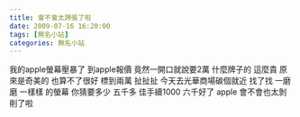 ```yaml
---
title: 會不會太誇張了啦
date: 2009-07-16 16:20:00
tags: [無名小站]
categories: 無名小站
---
```


我的apple螢幕壓暴了
到apple報價
竟然一開口就說要2萬
什麼牌子的
這麼貴
原來是奇美的
也算不了很好
標到兩萬
扯扯扯
今天去光華商場碳個就近
找了找
一磨磨
一樣樣
的螢幕
你猜要多少
五千多
佳手續1000
六千好了
apple
會不會也太剝削了啦